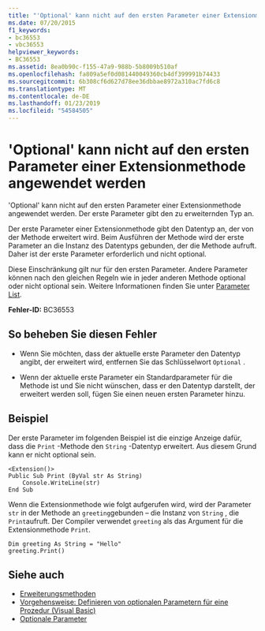 ```yaml
---
title: "'Optional' kann nicht auf den ersten Parameter einer Extensionmethode angewendet werden"
ms.date: 07/20/2015
f1_keywords:
- bc36553
- vbc36553
helpviewer_keywords:
- BC36553
ms.assetid: 8ea0b90c-f155-47a9-988b-5b8009b510af
ms.openlocfilehash: fa809a5ef0d081440049360cb4df399991b74433
ms.sourcegitcommit: 6b308cf6d627d78ee36dbbae8972a310ac7fd6c8
ms.translationtype: MT
ms.contentlocale: de-DE
ms.lasthandoff: 01/23/2019
ms.locfileid: "54584505"
---
```

# <a name="optional-cannot-be-applied-to-the-first-parameter-of-an-extension-method"></a>'Optional' kann nicht auf den ersten Parameter einer Extensionmethode angewendet werden
'Optional' kann nicht auf den ersten Parameter einer Extensionmethode angewendet werden. Der erste Parameter gibt den zu erweiternden Typ an.  
  
 Der erste Parameter einer Extensionmethode gibt den Datentyp an, der von der Methode erweitert wird. Beim Ausführen der Methode wird der erste Parameter an die Instanz des Datentyps gebunden, der die Methode aufruft. Daher ist der erste Parameter erforderlich und nicht optional.  
  
 Diese Einschränkung gilt nur für den ersten Parameter. Andere Parameter können nach den gleichen Regeln wie in jeder anderen Methode optional oder nicht optional sein. Weitere Informationen finden Sie unter [Parameter List](../../visual-basic/language-reference/statements/parameter-list.md).  
  
 **Fehler-ID:** BC36553  
  
## <a name="to-correct-this-error"></a>So beheben Sie diesen Fehler  
  
-   Wenn Sie möchten, dass der aktuelle erste Parameter den Datentyp angibt, der erweitert wird, entfernen Sie das Schlüsselwort `Optional` .  
  
-   Wenn der aktuelle erste Parameter ein Standardparameter für die Methode ist und Sie nicht wünschen, dass er den Datentyp darstellt, der erweitert werden soll, fügen Sie einen neuen ersten Parameter hinzu.  
  
## <a name="example"></a>Beispiel  
 Der erste Parameter im folgenden Beispiel ist die einzige Anzeige dafür, dass die `Print` -Methode den `String` -Datentyp erweitert. Aus diesem Grund kann er nicht optional sein.  
  
```  
<Extension()>  
Public Sub Print (ByVal str As String)  
    Console.WriteLine(str)  
End Sub  
```  
  
 Wenn die Extensionmethode wie folgt aufgerufen wird, wird der Parameter `str` in der Methode an `greeting`gebunden – die Instanz von `String` , die `Print`aufruft. Der Compiler verwendet `greeting` als das Argument für die Extensionmethode `Print`.  
  
```  
Dim greeting As String = "Hello"  
greeting.Print()  
```  
  
## <a name="see-also"></a>Siehe auch
- [Erweiterungsmethoden](../../visual-basic/programming-guide/language-features/procedures/extension-methods.md)
- [Vorgehensweise: Definieren von optionalen Parametern für eine Prozedur (Visual Basic)](https://msdn.microsoft.com/library/0b32b312-0da0-489b-96ad-7dcb1f1f8f88)
- [Optionale Parameter](../../visual-basic/programming-guide/language-features/procedures/optional-parameters.md)
